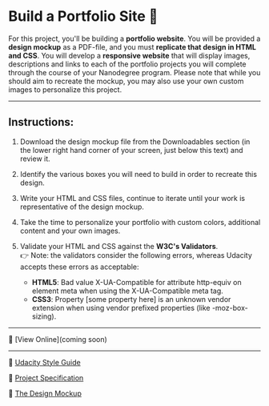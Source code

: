 # Build a Portfolio Site :rocket:

For this project, you'll be building a **portfolio website**. You will be provided a **design mockup** as a PDF-file, and you must **replicate that design in HTML and CSS**. You will develop a **responsive website** that will display images, descriptions and links to each of the portfolio projects you will complete through the course of your Nanodegree program. Please note that while you should aim to recreate the mockup, you may also use your own custom images to personalize this project.
*****

## Instructions:

1. Download the design mockup file from the Downloadables section (in the lower right hand corner of your screen, just below this text) and review it.

2. Identify the various boxes you will need to build in order to recreate this design.

3. Write your HTML and CSS files, continue to iterate until your work is representative of the design mockup.

4. Take the time to personalize your portfolio with custom colors, additional content and your own images.

5. Validate your HTML and CSS against the **W3C's Validators**.<br>:point_right: Note: the validators consider the following errors, whereas Udacity accepts these errors as acceptable:

    - **HTML5**: Bad value X-UA-Compatible for attribute http-equiv on element meta when using the X-UA-Compatible meta tag.
    - **CSS3**: Property [some property here] is an unknown vendor extension when using vendor prefixed properties (like -moz-box-sizing).

*****
:small_orange_diamond: [View Online](coming soon)
******

:small_blue_diamond: [Udacity Style Guide](http://udacity.github.io/frontend-nanodegree-styleguide/)

:small_blue_diamond: [Project Specification](https://review.udacity.com/#!/rubrics/45/view)

:small_blue_diamond: [The Design Mockup](https://storage.googleapis.com/supplemental_media/udacityu/2655898586/design-mockup-portfolio.pdf)
